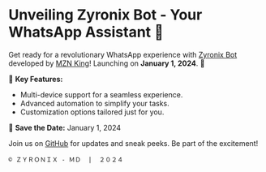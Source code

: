 # Unveiling Zyronix Bot - Your WhatsApp Assistant 🤖

Get ready for a revolutionary WhatsApp experience with [Zyronix Bot](https://github.com/mznking/ZyronixBot) developed by [MZN King](https://github.com/mznking)! Launching on **January 1, 2024**. 🎉

🚀 **Key Features:**
- Multi-device support for a seamless experience.
- Advanced automation to simplify your tasks.
- Customization options tailored just for you.

📅 **Save the Date:** January 1, 2024

Join us on [GitHub](https://github.com/mznking/ZyronixBot) for updates and sneak peeks. Be part of the excitement!

`© ＺＹＲＯＮＩＸ - ＭＤ  |  ２０２４`
